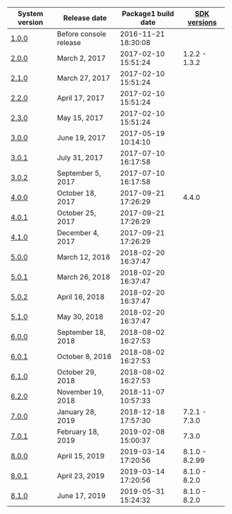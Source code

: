 | System version               | Release date           | Package1 build date | [SDK versions](NCA%20Format.md "wikilink") |
| ---------------------------- | ---------------------- | ------------------- | ------------------------------------------ |
| [1.0.0](1.0.0.md "wikilink") | Before console release | 2016-11-21 18:30:08 |                                            |
| [2.0.0](2.0.0.md "wikilink") | March 2, 2017          | 2017-02-10 15:51:24 | 1.2.2 - 1.3.2                              |
| [2.1.0](2.1.0.md "wikilink") | March 27, 2017         | 2017-02-10 15:51:24 |                                            |
| [2.2.0](2.2.0.md "wikilink") | April 17, 2017         | 2017-02-10 15:51:24 |                                            |
| [2.3.0](2.3.0.md "wikilink") | May 15, 2017           | 2017-02-10 15:51:24 |                                            |
| [3.0.0](3.0.0.md "wikilink") | June 19, 2017          | 2017-05-19 10:14:10 |                                            |
| [3.0.1](3.0.1.md "wikilink") | July 31, 2017          | 2017-07-10 16:17:58 |                                            |
| [3.0.2](3.0.2.md "wikilink") | September 5, 2017      | 2017-07-10 16:17:58 |                                            |
| [4.0.0](4.0.0.md "wikilink") | October 18, 2017       | 2017-09-21 17:26:29 | 4.4.0                                      |
| [4.0.1](4.0.1.md "wikilink") | October 25, 2017       | 2017-09-21 17:26:29 |                                            |
| [4.1.0](4.1.0.md "wikilink") | December 4, 2017       | 2017-09-21 17:26:29 |                                            |
| [5.0.0](5.0.0.md "wikilink") | March 12, 2018         | 2018-02-20 16:37:47 |                                            |
| [5.0.1](5.0.1.md "wikilink") | March 26, 2018         | 2018-02-20 16:37:47 |                                            |
| [5.0.2](5.0.2.md "wikilink") | April 16, 2018         | 2018-02-20 16:37:47 |                                            |
| [5.1.0](5.1.0.md "wikilink") | May 30, 2018           | 2018-02-20 16:37:47 |                                            |
| [6.0.0](6.0.0.md "wikilink") | September 18, 2018     | 2018-08-02 16:27:53 |                                            |
| [6.0.1](6.0.1.md "wikilink") | October 8, 2018        | 2018-08-02 16:27:53 |                                            |
| [6.1.0](6.1.0.md "wikilink") | October 29, 2018       | 2018-08-02 16:27:53 |                                            |
| [6.2.0](6.2.0.md "wikilink") | November 19, 2018      | 2018-11-07 10:57:33 |                                            |
| [7.0.0](7.0.0.md "wikilink") | January 28, 2019       | 2018-12-18 17:57:30 | 7.2.1 - 7.3.0                              |
| [7.0.1](7.0.1.md "wikilink") | February 18, 2019      | 2019-02-08 15:00:37 | 7.3.0                                      |
| [8.0.0](8.0.0.md "wikilink") | April 15, 2019         | 2019-03-14 17:20:56 | 8.1.0 - 8.2.99                             |
| [8.0.1](8.0.1.md "wikilink") | April 23, 2019         | 2019-03-14 17:20:56 | 8.1.0 - 8.2.0                              |
| [8.1.0](8.1.0.md "wikilink") | June 17, 2019          | 2019-05-31 15:24:32 | 8.1.0 - 8.2.0                              |
